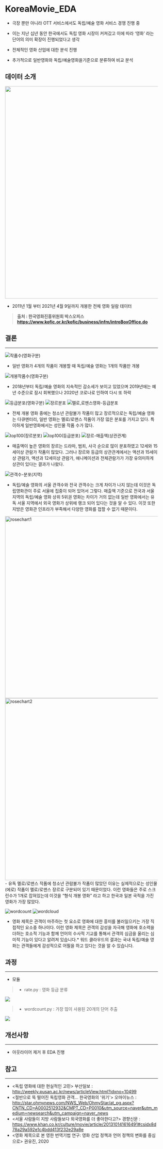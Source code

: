 # KoreaMovie_EDA

- 극장 뿐만 아니라 OTT 서비스에서도 독립/예술 영화 서비스 경쟁 진행 중
- 이는 지난 십년 동안 한국에서도 독립 영화 시장이 커져갔고 이에 따라 ‘영화’ 라는 단어의 의미 확장이 진행되었다고 생각

- 전체적인 영화 산업에 대한 분석 진행 
- 추가적으로 일반영화와 독립/예술영화을기준으로 분류하여 비교 분석



## 데이터 소개
<p align="center">
<img src = 'https://postfiles.pstatic.net/MjAyMTA0MjBfMjcg/MDAxNjE4OTI1MzM1NDQ5.1ycZuuuOgnXxm3xfIgNEObKuHgBdWb_JYLYlTBz_HKMg.hFEzo5R39BQ37r6C5w8VLVGcHn8kMJgPhjHjodPtrQEg.PNG.greatsol98/%EC%8A%A4%ED%81%AC%EB%A6%B0%EC%83%B7_2021-04-18_%EC%98%A4%ED%9B%84_8.01.22.png?type=w966' width='700'></p>

- 2011년 1월 부터 2021년 4월 9일까지 개봉한 전체 영화 일람 데이터 

> **출처 : 한국영화진흥위원회 박스오피스 https://www.kofic.or.kr/kofic/business/infm/introBoxOffice.do**

## 결론
----

![작품수(영화구분)](https://user-images.githubusercontent.com/72845895/121806283-2e57ef00-cc8a-11eb-96b7-62217f4ab107.png)
- 일반 영화가 4개의 작품이 개봉할 때 독립/예술 영화는 1개의 작품만 개봉

![개봉작품수(영화구분)](https://user-images.githubusercontent.com/72845895/121806270-28620e00-cc8a-11eb-99ba-ed598dbd9df3.png)
- 2018년부터 독립/예술 영화의 지속적인 감소세가 보이고 있었으며 2019년에는 예년 수준으로 잠시 회복했으나 2020년 코로나로 인하여 다시 또 하락

![등급분포(영화구분)](https://user-images.githubusercontent.com/72845895/121806278-2d26c200-cc8a-11eb-9602-8bf4752a0a98.png)
![장르분포](https://user-images.githubusercontent.com/72845895/121806287-3021b280-cc8a-11eb-9138-74e6ef904df3.png)
![멜로,로멘스영화-등급분포](https://user-images.githubusercontent.com/72845895/121806279-2dbf5880-cc8a-11eb-94f0-51377412d4a8.png)
- 전체 개봉 영화 중에는 청소년 관람불가 작품이 많고 장르적으로는 독립/예술 영화는 다큐멘터리, 일반 영화는 멜로/로맨스 작품이 가장 많은 분포를 가지고 있다. 특이하게 일반영화에서는 성인물 작품 수가 많다. 

![top100(장르분포)](https://user-images.githubusercontent.com/72845895/121806296-32840c80-cc8a-11eb-9013-0de07d06b5c4.png)
![top100(등급분포)](https://user-images.githubusercontent.com/72845895/121806292-31eb7600-cc8a-11eb-9b54-6805641d530b.png)
![장르-매출액(상관관계)](https://user-images.githubusercontent.com/72845895/121806285-2ef08580-cc8a-11eb-81b0-fa6eba5b6d7f.png)
- 매출액이 높은 영화의 장르는 드라마, 범죄, 사극 순으로 많이 분포하였고 12세와 15세이상 관람가 작품이 많았다. 그러나 장르와 등급의 상관관계에서는 액션과 15세이상 관람가, 액션과 12세이상 관람가, 애니메이션과 전체관람가가 가장 유의미하게 상관이 있다는 결과가 나왔다. 

![관객수-분포(지역)](https://user-images.githubusercontent.com/72845895/121806277-2c8e2b80-cc8a-11eb-946e-c3a80edf4c2a.png)
- 독립/예술 영화의 서울 관객수와 전국 관객수는 크게 차이가 나지 않는데 이것은 독립영화관이 주로 서울에 집중이 되어 있어서 그렇다. 매출액 기준으로 전국과 서울 지역의 독립/예술 영화 상위 5위권 영화는 차이가 거의 없는데 일반 영화에서는 유독 서울 지역에서 외국 영화가 상위에 랭크 되어 있다는 것을 알 수 있다. 이것 또한 지방은 영화관 인프라가 부족해서 다양한 영화를 접할 수 없기 때문이다.

<img width="600" alt="rosechart1" src="https://user-images.githubusercontent.com/72845895/121806288-30ba4900-cc8a-11eb-9c0d-3ca90876e5e8.png">
<img width="600" alt="rosechart2" src="https://user-images.githubusercontent.com/72845895/121806291-3152df80-cc8a-11eb-89ea-fdbf9162fb45.png">
- 유독 멜로/로맨스 작품에 청소년 관람불가 작품이 많았던 이유는 실제적으로는 성인물(에로) 작품이 멜로/로맨스 장르로 구분되어 있기 때문이었다. 이런 영화들은 주로 스크린수가 1개로 잡혀있는데 이것을 “형식 개봉 영화” 라고 하고 한국과 일본 국적을 가진 영화가 가장 많았다. 

![wordcount](https://user-images.githubusercontent.com/72845895/121806299-33b53980-cc8a-11eb-87ae-7c3280329bce.png)
![wordcloud](https://user-images.githubusercontent.com/72845895/121806298-331ca300-cc8a-11eb-80b9-b2668d59aeb6.png)
- 영화 제목은 관객이 마주하는 첫 요소로 영화에 대한 흥미를 불러일으키는 가장 직접적인 요소중 하나이다. 이런 영화 제목은 관객의 감성을 자극해 영화에 호소력을 더하는 호소적 기능과 함께 언어의 수사적 기교를 통해서 관객의 심금을 울리는 심미적 기능이 있다고 알려져 있습니다.* 워드 클라우드의 결과는 국내 독립/예술 영화는 관객들에게 감성적으로 어필을 하고 있다는 것을 알 수 있습니다.



## 과정
----
- 모듈
> - rate.py : 영화 등급 분류

<img src ='https://postfiles.pstatic.net/MjAyMTA0MjBfNTcg/MDAxNjE4OTI2Mjc2NDk4.CPVi8k_VRC_K296mTCFMcKwAMhext4GEvAlRdU3htrYg.NwslRAo0A0qvIY95SXM2K8sStzjlSEgyOveNnJH2qwsg.PNG.greatsol98/rate.png?type=w966'>

> - wordcount.py : 가장 많이 사용된 20개의 단어 추출

<img src = 'https://postfiles.pstatic.net/MjAyMTA0MjBfNzMg/MDAxNjE4OTI2Mjc2MjEy.jWPEqqvz9mkC03BdX4e4MGq6EWhqJOeYXHYjK-cVWUcg.1drQ_DQny32hBPFGb4Xq0xQBbGmKKbQwXP0KyTHr13Eg.PNG.greatsol98/wordcount.png?type=w966'>

## 개선사항
----
- 아웃라이어 제거 후 EDA 진행


## 참고
----

- <독립 영화에 대한 현실적인 고민> 부산일보 : http://weekly.pusan.ac.kr/news/articleView.html?idxno=10499
- <절반으로 뚝 떨어진 독립영화 관객... 한국영화의 '위기'> 오마이뉴스 : http://star.ohmynews.com/NWS_Web/OhmyStar/at_pg.aspx?CNTN_CD=A0002512932&CMPT_CD=P0010&utm_source=naver&utm_medium=newsearch&utm_campaign=naver_news
- <서울 사람들이 지방 사람들보다 외국영화를 더 좋아한다고?> 경향신문 : https://www.khan.co.kr/culture/movie/article/201310141616491#csidx8d78a29a592e1c4bdd413f232e29a8e
- <영화 제목으로 본 영한 번역기법 연구: 영화 산업 정책과 언어 정책의 변화를 중심으로> 권유진, 2020

